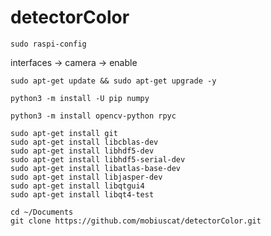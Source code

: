 # detectorColor

```
sudo raspi-config
```
interfaces -> camera -> enable

```
sudo apt-get update && sudo apt-get upgrade -y
```
```
python3 -m install -U pip numpy
```
```
python3 -m install opencv-python rpyc
```

```
sudo apt-get install git
sudo apt-get install libcblas-dev
sudo apt-get install libhdf5-dev
sudo apt-get install libhdf5-serial-dev
sudo apt-get install libatlas-base-dev
sudo apt-get install libjasper-dev 
sudo apt-get install libqtgui4 
sudo apt-get install libqt4-test
```
```
cd ~/Documents
git clone https://github.com/mobiuscat/detectorColor.git
```
